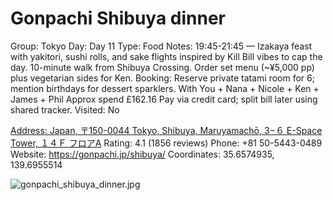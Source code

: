 # Gonpachi Shibuya dinner

Group: Tokyo
Day: Day 11
Type: Food
Notes: 19:45-21:45 — Izakaya feast with yakitori, sushi rolls, and sake flights inspired by Kill Bill vibes to cap the day. 10-minute walk from Shibuya Crossing. Order set menu (~¥5,000 pp) plus vegetarian sides for Ken. Booking: Reserve private tatami room for 6; mention birthdays for dessert sparklers. With You + Nana + Nicole + Ken + James + Phil Approx spend £162.16 Pay via credit card; split bill later using shared tracker.
Visited: No

[Address: Japan, 〒150-0044 Tokyo, Shibuya, Maruyamachō, 3−６ E-Space Tower, １４Ｆ フロアA](https://maps.google.com/?cid=5535728105966142773)
Rating: 4.1 (1856 reviews)
Phone: +81 50-5443-0489
Website: https://gonpachi.jp/shibuya/
Coordinates: 35.6574935, 139.6955514

![gonpachi_shibuya_dinner.jpg](Gonpachi%20Shibuya%20dinner%20gonpachishib01f08cc76e/gonpachi_shibuya_dinner.jpg)
